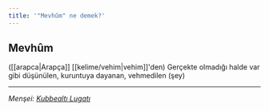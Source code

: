 ```yaml
---
title: '"Mevhûm" ne demek?'
---
```


## Mevhûm
([[arapca|Arapça]] [[kelime/vehim|vehim]]'den) Gerçekte olmadığı halde var gibi düşünülen, kuruntuya dayanan, vehmedilen (şey)

---
*Menşei: [Kubbealtı Lugatı](https://www.lugatim.com/s/Mevhûm)*